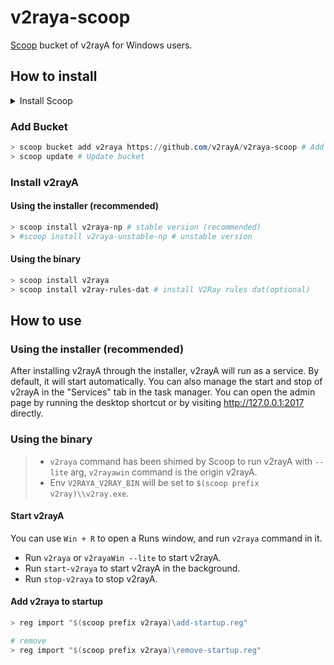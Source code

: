 # v2raya-scoop

[Scoop](https://scoop.sh) bucket of v2rayA for Windows users.

## How to install

<details>
  <summary>Install Scoop</summary>

1. Install [Git for Windows](https://github.com/git-for-windows/git/releases/latest). CN users can download from [here](https://mirrors.tuna.tsinghua.edu.cn/github-release/git-for-windows/git/LatestRelease/).
2. Install [PowerShell Core](https://aka.ms/PowerShell-Release?tag=stable). CN users can download from [here](https://mirrors.tuna.tsinghua.edu.cn/github-release/PowerShell/PowerShell/LatestRelease/).
3. (OPTIONAL) Install [Windows Terminal](https://github.com/microsoft/terminal/releases/latest).
4. Install [Scoop](https://scoop.sh).

    ```powershell
    > Set-ExecutionPolicy RemoteSigned -Scope CurrentUser # Optional: Needed to run a remote script the first time
    > irm get.scoop.sh | iex
    ```

</details>

### Add Bucket

```ps1
> scoop bucket add v2raya https://github.com/v2rayA/v2raya-scoop # Add bucket
> scoop update # Update bucket
```

### Install v2rayA

#### Using the installer (recommended)

```ps1
> scoop install v2raya-np # stable version (recommended)
> #scoop install v2raya-unstable-np # unstable version
```

#### Using the binary

```ps1
> scoop install v2raya
> scoop install v2ray-rules-dat # install V2Ray rules dat(optional)
```

## How to use

### Using the installer (recommended)

After installing v2rayA through the installer, v2rayA will run as a service. By default, it will start automatically. You can also manage the start and stop of v2rayA in the "Services" tab in the task manager. You can open the admin page by running the desktop shortcut or by visiting <http://127.0.0.1:2017> directly.

### Using the binary

> - `v2raya` command has been shimed by Scoop to run v2rayA with `--lite` arg, `v2rayawin` command is the origin v2rayA.
> - Env `V2RAYA_V2RAY_BIN` will be set to `$(scoop prefix v2ray)\\v2ray.exe`.

#### Start v2rayA

You can use `Win + R` to open a Runs window, and run `v2raya` command in it.

- Run `v2raya` or `v2rayaWin --lite` to start v2rayA.
- Run `start-v2raya` to start v2rayA in the background.
- Run `stop-v2raya` to stop v2rayA.

#### Add v2raya to startup

```ps1
> reg import "$(scoop prefix v2raya)\add-startup.reg"

# remove
> reg import "$(scoop prefix v2raya)\remove-startup.reg"
```
